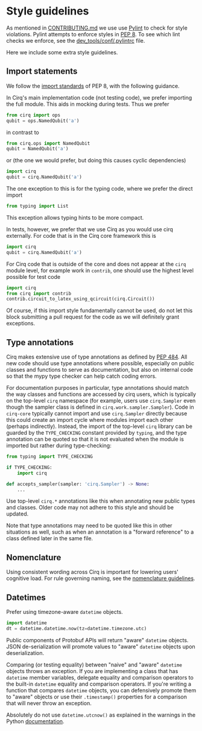# Style guidelines

As mentioned in [CONTRIBUTING.md](https://github.com/quantumlib/Cirq/blob/main/CONTRIBUTING.md) we use use [Pylint](https://pylint.pycqa.org/)
to check for style violations.  Pylint attempts to enforce styles in 
[PEP 8](https://www.python.org/dev/peps/pep-0008/). To see which lint checks we enforce, see the 
[dev_tools/conf/.pylintrc](https://github.com/quantumlib/Cirq/blob/main/dev_tools/conf/.pylintrc) file.

Here we include some extra style guidelines.

## Import statements

We follow the [import standards](https://www.python.org/dev/peps/pep-0008/#imports) of PEP 8, 
with the following guidance.  

In Cirq's main implementation code (not testing code), we prefer importing the full module. This
aids in mocking during tests.  Thus we prefer
```python
from cirq import ops
qubit = ops.NamedQubit('a')
```
in contrast to
```python
from cirq.ops import NamedQubit
qubit = NamedQubit('a')
``` 
or (the one we would prefer, but doing this causes cyclic dependencies)
```python
import cirq
qubit = cirq.NamedQubit('a')
```
The one exception to this is for the typing code, where we prefer the direct import 
```python
from typing import List
```
This exception allows typing hints to be more compact. 

In tests, however, we prefer that we use Cirq as you would use cirq externally. For code
that is in the Cirq core framework this is
```python
import cirq
qubit = cirq.NamedQubit('a')
```
For Cirq code that is outside of the core and does not appear at the `cirq` module level, 
for example work in `contrib`, one should use the highest level possible for test code
```python
import cirq
from cirq import contrib
contrib.circuit_to_latex_using_qcircuit(cirq.Circuit())
``` 

Of course, if this import style fundamentally cannot be used, do not let this
block submitting a pull request for the code as we will definitely grant
exceptions.

## Type annotations

Cirq makes extensive use of type annotations as defined by
[PEP 484](https://peps.python.org/pep-0484/). All new code should use type
annotations where possible, especially on public classes and functions to serve
as documentation, but also on internal code so that the mypy type checker can
help catch coding errors.

For documentation purposes in particular, type annotations should match the way
classes and functions are accessed by cirq users, which is typically on the
top-level `cirq` namespace (for example, users use `cirq.Sampler` even though
the sampler class is defined in `cirq.work.sampler.Sampler`). Code in `cirq-core`
typically cannot import and use `cirq.Sampler` directly because this could
create an import cycle where modules import each other (perhaps indirectly).
Instead, the import of the top-level `cirq` library can be guarded by the
`TYPE_CHECKING` constant provided by `typing`, and the type annotation can be
quoted so that it is not evaluated when the module is imported but rather during
type-checking:

```python
from typing import TYPE_CHECKING

if TYPE_CHECKING:
    import cirq

def accepts_sampler(sampler: 'cirq.Sampler') -> None:
    ...
```

Use top-level `cirq.*` annotations like this when annotating new public types
and classes. Older code may not adhere to this style and should be updated.

Note that type annotations may need to be quoted like this in other situations
as well, such as when an annotation is a "forward reference" to a class defined
later in the same file.

## Nomenclature

Using consistent wording across Cirq is important for lowering users'
cognitive load. For rule governing naming, see the
[nomenclature guidelines](nomenclature.md).

## Datetimes

Prefer using timezone-aware `datetime` objects.

```python
import datetime
dt = datetime.datetime.now(tz=datetime.timezone.utc)
```

Public components of Protobuf APIs will return "aware" `datetime` objects.
JSON de-serialization will promote values to "aware" `datetime` objects upon deserialization.

Comparing (or testing equality) between "naive" and "aware" `datetime` objects throws
an exception.
If you are implementing a class that has `datetime` member variables, delegate equality
and comparison operators to the built-in `datetime` equality and comparison operators.
If you're writing a function that compares `datetime` objects, you can defensively promote
them to "aware" objects or use their `.timestamp()` properties for a comparison that will
never throw an exception.

Absolutely do not use `datetime.utcnow()` as explained in the warnings in the
Python [documentation](https://docs.python.org/3/library/datetime.html).
